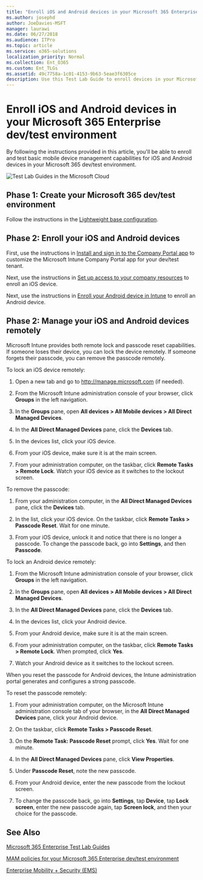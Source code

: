 ```yaml
---
title: "Enroll iOS and Android devices in your Microsoft 365 Enterprise dev/test environment"
ms.author: josephd
author: JoeDavies-MSFT
manager: laurawi
ms.date: 06/27/2018
ms.audience: ITPro
ms.topic: article
ms.service: o365-solutions
localization_priority: Normal
ms.collection: Ent_O365
ms.custom: Ent_TLGs
ms.assetid: 49c7758a-1c01-4153-9b63-5eae3f6305ce
description: Use this Test Lab Guide to enroll devices in your Microsoft 365 dev/test environment and manage them remotely.
---
```


# Enroll iOS and Android devices in your Microsoft 365 Enterprise dev/test environment

By following the instructions provided in this article, you'll be able to enroll and test basic mobile device management capabilities for iOS and Android devices in your Microsoft 365 dev/test environment.

![Test Lab Guides in the Microsoft Cloud](\media\m365-enterprise-test-lab-guides\cloud-tlg-icon.png)
  
## Phase 1: Create your Microsoft 365 dev/test environment

Follow the instructions in the [Lightweight base configuration](lightweight-base-configuration-microsoft-365-enterprise.md).
  
## Phase 2: Enroll your iOS and Android devices

First, use the instructions in [Install and sign in to the Company Portal app](https://docs.microsoft.com/intune-user-help/install-and-sign-in-to-the-intune-company-portal-app-ios) to customize the Microsoft Intune Company Portal app for your dev/test tenant.

Next, use the instructions in [Set up access to your company resources](https://docs.microsoft.com/intune-user-help/enroll-your-device-in-intune-ios) to enroll an iOS device.

Next, use the instructions in [Enroll your Android device in Intune](https://docs.microsoft.com/intune-user-help/enroll-your-device-in-intune-android) to enroll an Android device.

## Phase 2: Manage your iOS and Android devices remotely

Microsoft Intune provides both remote lock and passcode reset capabilities. If someone loses their device, you can lock the device remotely. If someone forgets their passcode, you can remove the passcode remotely.
  
To lock an iOS device remotely:
  
1.	Open a new tab and go to http://manage.microsoft.com (if needed). 

2.	From the Microsoft Intune administration console of your browser, click **Groups** in the left navigation.

3. In the **Groups** pane, open **All devices > All Mobile devices > All Direct Managed Devices**.
    
4. In the **All Direct Managed Devices** pane, click the **Devices** tab.
    
5. In the devices list, click your iOS device. 
    
6. From your iOS device, make sure it is at the main screen. 
    
7. From your administration computer, on the taskbar, click **Remote Tasks > Remote Lock**. Watch your iOS device as it switches to the lockout screen.
    
To remove the passcode:
  
1. From your administration computer, in the **All Direct Managed Devices** pane, click the **Devices** tab.
    
2. In the list, click your iOS device. On the taskbar, click **Remote Tasks > Passcode Reset**. Wait for one minute.
    
3. From your iOS device, unlock it and notice that there is no longer a passcode. To change the passcode back, go into **Settings**, and then **Passcode**.
    
To lock an Android device remotely:
  
1. From the Microsoft Intune administration console of your browser, click **Groups** in the left navigation.
    
2. In the **Groups** pane, open **All devices > All Mobile devices > All Direct Managed Devices**.
    
3. In the **All Direct Managed Devices** pane, click the **Devices** tab.
    
4. In the devices list, click your Android device. 
    
5. From your Android device, make sure it is at the main screen. 
    
6. From your administration computer, on the taskbar, click **Remote Tasks > Remote Lock**. When prompted, click **Yes**.
    
7. Watch your Android device as it switches to the lockout screen.
    
When you reset the passcode for Android devices, the Intune administration portal generates and configures a strong passcode.
  
To reset the passcode remotely:
  
1. From your administration computer, on the Microsoft Intune administration console tab of your browser, in the **All Direct Managed Devices** pane, click your Android device.
    
2. On the taskbar, click **Remote Tasks > Passcode Reset**.
    
3. On the **Remote Task: Passcode Reset** prompt, click **Yes**. Wait for one minute.
    
4. In the **All Direct Managed Devices** pane, click **View Properties**.
    
5. Under **Passcode Reset**, note the new passcode.
    
6. From your Android device, enter the new passcode from the lockout screen. 
    
7. To change the passcode back, go into **Settings**, tap **Device**, tap **Lock screen**, enter the new passcode again, tap **Screen lock**, and then your choice for the passcode.
    


## See Also

[Microsoft 365 Enterprise Test Lab Guides](m365-enterprise-test-lab-guides.md)
  
[MAM policies for your Microsoft 365 Enterprise dev/test environment](mam-policies-for-your-microsoft-365-enterprise-dev-test-environment.md)
  
[Enterprise Mobility + Security (EMS)](https://www.microsoft.com/cloud-platform/enterprise-mobility-security)



